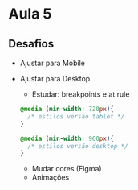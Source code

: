 # Aula 5

## Desafios
* Ajustar para Mobile
* Ajustar para Desktop
  * Estudar: breakpoints e at rule
  
  ```css
  @media (min-width: 720px){
    /* estilos versão tablet */
  }
  ```

  ```css
  @media (min-width: 960px){
    /* estilos versão desktop */
  }
  ```

  * Mudar cores (Figma)
  * Animações

